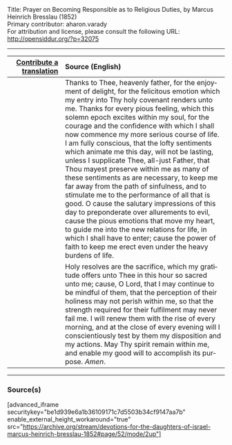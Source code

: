 <html>
<head></head>
<body>
Title: Prayer on Becoming Responsible as to Religious Duties, by Marcus Heinrich Bresslau (1852)<br />
Primary contributor: aharon.varady<br />
For attribution and license, please consult the following URL: <a href="http://opensiddur.org/?p=32075">http://opensiddur.org/?p=32075</a>
<p />
<hr />

<table style="margin-left: auto;margin-right: auto;" class="draggable">
<thead><tr><th id="x" style="text-align: right;"><a href="/contributing/upload/">Contribute a translation</a></th><th style="text-align: left;">Source (English)</th></tr></thead>
<tbody>
<tr><td style="vertical-align:top;" width="25%">
<div class="liturgy" lang="he">

</span></div></td>
 
<td style="vertical-align:top;">
<div class="english" lang="en">
Thanks to Thee, heavenly father, for the enjoyment of delight, for the felicitous emotion which my entry into Thy holy covenant renders unto me. Thanks for every pious feeling, which this solemn epoch excites within my soul, for the courage and the confidence with which I shall now commence my more serious course of life. I am fully conscious, that the lofty sentiments which animate me this day, will not be lasting, unless I supplicate Thee, all-just Father, that Thou mayest preserve within me as many of these sentiments as are necessary, to keep me far away from the path of sinfulness, and to stimulate me to the performance of all that is good. O cause the salutary impressions of this day to preponderate over allurements to evil, cause the pious emotions that move my heart, to guide me into the new relations for life, in which I shall have to enter; cause the power of faith to keep me erect even under the heavy burdens of life.
</div></td></tr>


<tr><td style="vertical-align:top;">
<div class="liturgy" lang="he">

</span></div></td>
 
<td style="vertical-align:top;">
<div class="english" lang="en">
Holy resolves are the sacrifice, which my gratitude offers unto Thee in this hour so sacred unto me; cause, O Lord, that I may continue to be mindful of them, that the perception of their holiness may not perish within me, so that the strength required for their fulfilment may never fail me. I will renew them with the rise of every morning, and at the close of every evening will I conscientiously test by them my disposition and my actions. May Thy spirit remain within me, and enable my good will to accomplish its purpose. <em>Amen</em>.
</div></td></tr>
</tbody></table>

<hr />

<h3>Source(s)</h3>

[advanced_iframe securitykey="be1d939e6a1b36109171c7d5503b34cf9147aa7b" enable_external_height_workaround="true" src="https://archive.org/stream/devotions-for-the-daughters-of-israel-marcus-heinrich-bresslau-1852#page/52/mode/2up"]

&nbsp;
</body>
</html>